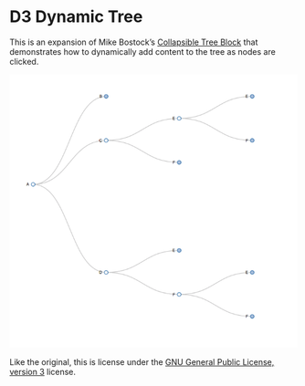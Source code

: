 # D3 Dynamic Tree

This is an expansion of Mike Bostock’s [Collapsible Tree Block](https://bl.ocks.org/mbostock/4339083) that demonstrates how to dynamically add content to the tree as nodes are clicked.

![D3 Dynamic Tree](fig_1.png?raw=true "Dynamic, D3 Collapsible Tree")

Like the original, this is license under the [GNU General Public License, version 3](https://opensource.org/licenses/GPL-3.0) license.
